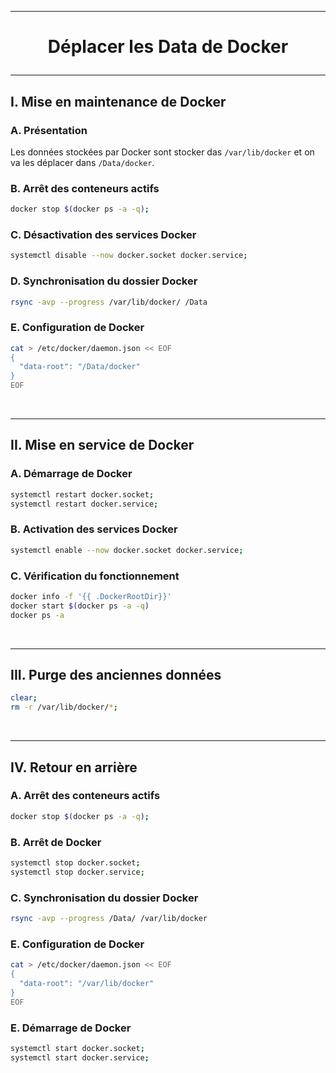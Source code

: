 ----------------------------------------------------------------------------------------------------------------------------------------
# <p align='center'> Déplacer les Data de Docker </p>

----------------------------------------------------------------------------------------------------------------------------------------
## I. Mise en maintenance de Docker
### A. Présentation
Les données stockées par Docker sont stocker das `/var/lib/docker` et on va les déplacer dans `/Data/docker`.

### B. Arrêt des conteneurs actifs
```bash
docker stop $(docker ps -a -q);
```

### C. Désactivation des services Docker
```bash
systemctl disable --now docker.socket docker.service;
```

### D. Synchronisation du dossier Docker 
```bash
rsync -avp --progress /var/lib/docker/ /Data
```

### E. Configuration de Docker
```bash
cat > /etc/docker/daemon.json << EOF
{
  "data-root": "/Data/docker"
}
EOF
```

<br />

----------------------------------------------------------------------------------------------------------------------------------------
## II. Mise en service de Docker
### A. Démarrage de Docker
```bash
systemctl restart docker.socket;
systemctl restart docker.service;
```

### B. Activation des services Docker 
```bash
systemctl enable --now docker.socket docker.service;
```

### C. Vérification du fonctionnement
```bash
docker info -f '{{ .DockerRootDir}}'
docker start $(docker ps -a -q)
docker ps -a
```

<br />

----------------------------------------------------------------------------------------------------------------------------------------
## III. Purge des anciennes données
```bash
clear;
rm -r /var/lib/docker/*;
```

<br />

----------------------------------------------------------------------------------------------------------------------------------------
## IV. Retour en arrière
### A. Arrêt des conteneurs actifs
```bash
docker stop $(docker ps -a -q);
```

### B. Arrêt de Docker
```bash
systemctl stop docker.socket;
systemctl stop docker.service;
```

### C. Synchronisation du dossier Docker 
```bash
rsync -avp --progress /Data/ /var/lib/docker
```

### E. Configuration de Docker
```bash
cat > /etc/docker/daemon.json << EOF
{
  "data-root": "/var/lib/docker"
}
EOF
```

### E. Démarrage de Docker
```bash
systemctl start docker.socket;
systemctl start docker.service;
```
